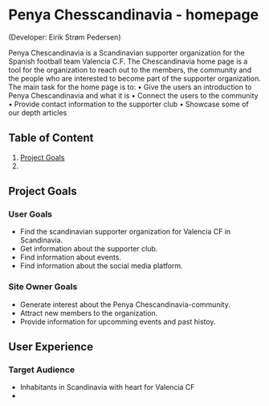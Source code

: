 # Penya Chesscandinavia - homepage
(Developer: Eirik Strøm Pedersen)

Penya Chescandinavia is a Scandinavian supporter organization for the Spanish football team Valencia C.F. The Chescandinavia home page is a tool for the organization to reach out to the members, the community and the people who are interested to become part of the supporter organization. 
The main task for the home page is to:
•	Give the users an introduction to Penya Chescandinavia and what it is
•	Connect the users to the community
•	Provide contact information to the supporter club
•	Showcase some of our depth articles


## Table of Content


1. [Project Goals](#project-goals)
2.











## Project Goals


### User Goals
- Find the scandinavian supporter organization for Valencia CF in Scandinavia.
- Get information about the supporter club.
- Find information about events.
- Find information about the social media platform.

### Site Owner Goals
- Generate interest about the Penya Chescandinavia-community.
- Attract new members to the organization.
- Provide information for upcomming events and past histoy.



## User Experience

### Target Audience 
- Inhabitants in Scandinavia with heart for Valencia CF
- 


